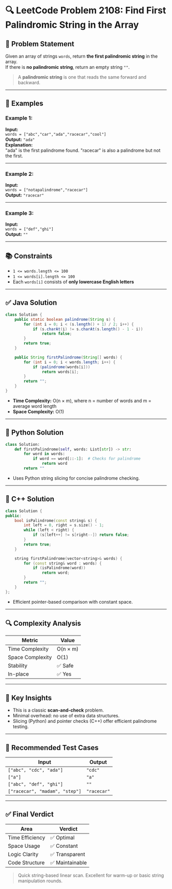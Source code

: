# 🔍 LeetCode Problem 2108: Find First Palindromic String in the Array

## 📘 Problem Statement

Given an array of strings `words`, return **the first palindromic string** in the array.  
If there is **no palindromic string**, return an empty string `""`.

> A **palindromic string** is one that reads the same forward and backward.

---

## 🧪 Examples

### Example 1:
**Input:**  
`words = ["abc","car","ada","racecar","cool"]`  
**Output:** `"ada"`  
**Explanation:**  
"ada" is the first palindrome found. "racecar" is also a palindrome but not the first.

---

### Example 2:
**Input:**  
`words = ["notapalindrome","racecar"]`  
**Output:** `"racecar"`

---

### Example 3:
**Input:**  
`words = ["def","ghi"]`  
**Output:** `""`

---

## 📚 Constraints

- `1 <= words.length <= 100`
- `1 <= words[i].length <= 100`
- Each `words[i]` consists of **only lowercase English letters**

---

## ✅ Java Solution

```java
class Solution {
    public static boolean palindrome(String s) {
        for (int i = 0; i < (s.length() + 1) / 2; i++) {
            if (s.charAt(i) != s.charAt(s.length() - 1 - i))
                return false;
        }
        return true;
    }

    public String firstPalindrome(String[] words) {
        for (int i = 0; i < words.length; i++) {
            if (palindrome(words[i]))
                return words[i];
        }
        return "";
    }
}
```

- **Time Complexity:** O(n × m), where n = number of words and m = average word length
- **Space Complexity:** O(1)

---

## 🐍 Python Solution

```python
class Solution:
    def firstPalindrome(self, words: List[str]) -> str:
        for word in words:
            if word == word[::-1]:  # Checks for palindrome
                return word
        return ""
```

- Uses Python string slicing for concise palindrome checking.

---

## 💠 C++ Solution

```cpp
class Solution {
public:
    bool isPalindrome(const string& s) {
        int left = 0, right = s.size() - 1;
        while (left < right) {
            if (s[left++] != s[right--]) return false;
        }
        return true;
    }

    string firstPalindrome(vector<string>& words) {
        for (const string& word : words) {
            if (isPalindrome(word))
                return word;
        }
        return "";
    }
};
```

- Efficient pointer-based comparison with constant space.

---

## 🔍 Complexity Analysis

| Metric           | Value         |
|------------------|---------------|
| Time Complexity  | O(n × m)      |
| Space Complexity | O(1)          |
| Stability        | ✅ Safe        |
| In-place         | ✅ Yes         |

---

## 🧠 Key Insights

- This is a classic **scan-and-check** problem.
- Minimal overhead: no use of extra data structures.
- Slicing (Python) and pointer checks (C++) offer efficient palindrome testing.

---

## 🧪 Recommended Test Cases

| Input                                       | Output     |
|--------------------------------------------|------------|
| `["abc", "cdc", "ada"]`                     | `"cdc"`    |
| `["a"]`                                     | `"a"`      |
| `["abc", "def", "ghi"]`                     | `""`       |
| `["racecar", "madam", "step"]`              | `"racecar"`|

---

## ✅ Final Verdict

| Area             | Verdict         |
|------------------|-----------------|
| Time Efficiency  | ✅ Optimal       |
| Space Usage      | ✅ Constant      |
| Logic Clarity    | ✅ Transparent   |
| Code Structure   | ✅ Maintainable  |

> Quick string-based linear scan. Excellent for warm-up or basic string manipulation rounds.
